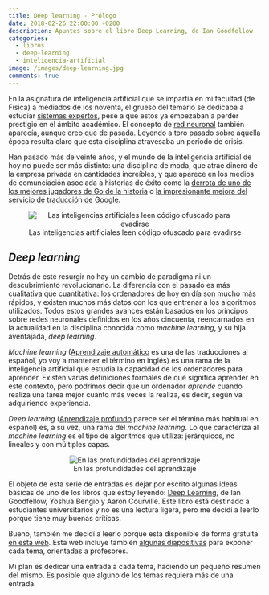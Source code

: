 ```yaml
---
title: Deep learning - Prólogo
date: 2018-02-26 22:00:00 +0200
description: Apuntes sobre el libro Deep Learning, de Ian Goodfellow
categories:
  - libros
  - deep-learning
  - inteligencia-artificial
image: /images/deep-learning.jpg
comments: true
---
```


En la asignatura de inteligencia artificial que se impartía en mi facultad (de Física) a mediados de los noventa, el grueso del temario se dedicaba a estudiar [sistemas expertos](https://es.wikipedia.org/wiki/Sistema_experto), pese a que estos ya empezaban a perder prestigio en el ámbito académico. El concepto de [red neuronal](https://es.wikipedia.org/wiki/Red_neuronal_artificial) también aparecía, aunque creo que de pasada. Leyendo a toro pasado sobre aquella época resulta claro que esta disciplina atravesaba un período de crisis.

Han pasado más de veinte años, y el mundo de la inteligencia artificial de hoy no puede ser más distinto: una disciplina de moda, que atrae dinero de la empresa privada en cantidades increíbles, y que aparece en los medios de comunciación asociada a historias de éxito como la [derrota de uno de los mejores jugadores de Go de la historia](https://es.wikipedia.org/wiki/AlphaGo_versus_Lee_Sedol) o [la impresionante mejora del servicio de traducción de Google](http://voltaico.lavozdegalicia.es/2017/01/google-translate-mejora/).


<div style="text-align:center">
    <figure>
        <img alt="Las inteligencias artificiales leen código ofuscado para evadirse" src ="https://source.unsplash.com/xekxE_VR0Ec/1000x666" />
        <figcaption>Las inteligencias artificiales leen código ofuscado para evadirse</figcaption>
    </figure>
</div>

## _Deep learning_

Detrás de este resurgir no hay un cambio de paradigma ni un descubrimiento revolucionario. La diferencia con el pasado es más cualitativa que cuantitativa: los ordenadores de hoy en día son mucho más rápidos, y existen muchos más datos con los que entrenar a los algoritmos utilizados. Todos estos grandes avances están basados en los principos sobre redes neuronales definidos en los años cincuenta, reencarnados en la actualidad en la disciplina conocida como _machine learning_, y su hija aventajada, _deep learning_.

_Machine learning_ ([Aprendizaje automático](https://es.wikipedia.org/wiki/Aprendizaje_autom%C3%A1tico) es una de las traducciones al español, yo voy a mantener el término en inglés) es una rama de la inteligencia artificial que estudia la capacidad de los ordenadores para aprender. Existen varias definiciones formales de qué significa aprender en este contexto, pero podrímos decir que un ordenador _aprende_ cuando realiza una tarea mejor cuanto más veces la realiza, es decir, según va adquiriendo experiencia. 

_Deep learning_ ([Aprendizaje profundo](https://es.wikipedia.org/wiki/Aprendizaje_profundo) parece ser el término más habitual en español) es, a su vez, una rama del _machine learning_. Lo que caracteriza al _machine learning_ es el tipo de algoritmos que utiliza: jerárquicos, no lineales y con múltiples capas.

<div style="text-align:center">
    <figure>
        <img alt="En las profundidades del aprendizaje" src ="https://source.unsplash.com/tcGyprO5SFQ/1000x666" />
        <figcaption>En las profundidades del aprendizaje</figcaption>
    </figure>
</div>

El objeto de esta serie de entradas es dejar por escrito algunas ideas básicas de uno de los libros que estoy leyendo: [Deep Learning](https://www.amazon.com/Deep-Learning-Adaptive-Computation-Machine/dp/0262035618), de Ian Goodfellow, Yoshua Bengio y Aaron Courville. Este libro está destinado a estudiantes universitarios y no es una lectura ligera, pero me decidí a leerlo porque tiene muy buenas críticas.

Bueno, también me decidí a leerlo porque está disponible de forma gratuita [en esta web](http://www.deeplearningbook.org/). Esta web incluye también [algunas diapositivas](http://www.deeplearningbook.org/lecture_slides.html) para exponer cada tema, orientadas a profesores. 

Mi plan es dedicar una entrada a cada tema, haciendo un pequeño resumen del mismo. Es posible que alguno de los temas requiera más de una entrada.

